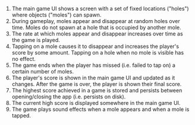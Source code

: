1. The main game UI shows a screen with a set of fixed locations ("holes") where objects
("moles") can spawn.
2. During gameplay, moles appear and disappear at random holes over time. Moles do not
spawn at a hole that is occupied by another mole.
3. The rate at which moles appear and disappear increases over time as the game is
played.
4. Tapping on a mole causes it to disappear and increases the player's score by some
amount. Tapping on a hole when no mole is visible has no effect.
5. The game ends when the player has missed (i.e. failed to tap on) a certain number of
moles.
6. The player's score is shown in the main game UI and updated as it changes. After the
game is over, the player is shown their final score.
7. The highest score achieved in a game is stored and persists between opening/closing
the app (i.e. persists on disk).
8. The current high score is displayed somewhere in the main game UI.
9. The game plays sound effects when a mole appears and when a mole is tapped.
